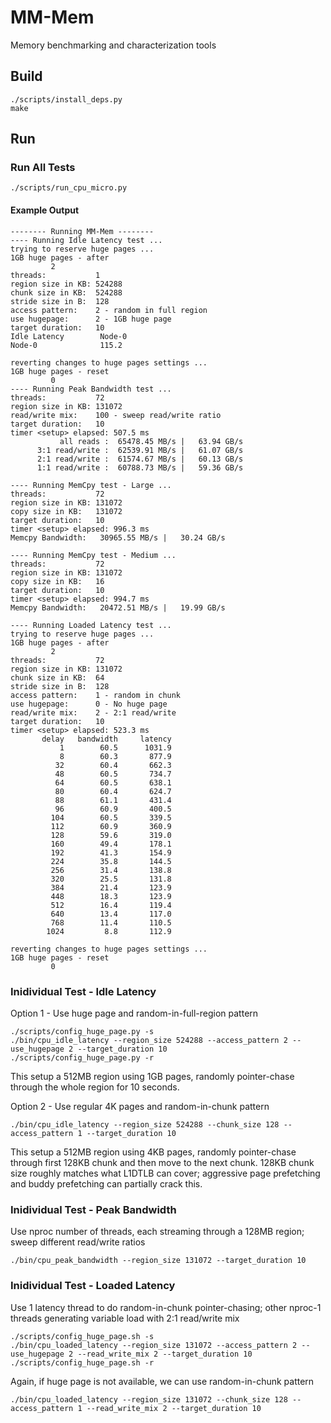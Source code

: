 # MM-Mem
Memory benchmarking and characterization tools

## Build
```
./scripts/install_deps.py
make
```

## Run

### Run All Tests
```
./scripts/run_cpu_micro.py
```

#### Example Output
```
-------- Running MM-Mem --------
---- Running Idle Latency test ...
trying to reserve huge pages ...
1GB huge pages - after
         2
threads:           1
region size in KB: 524288
chunk size in KB:  524288
stride size in B:  128
access pattern:    2 - random in full region
use hugepage:      2 - 1GB huge page
target duration:   10
Idle Latency        Node-0
Node-0              115.2

reverting changes to huge pages settings ...
1GB huge pages - reset
         0
---- Running Peak Bandwidth test ...
threads:           72
region size in KB: 131072
read/write mix:    100 - sweep read/write ratio
target duration:   10
timer <setup> elapsed: 507.5 ms
           all reads :  65478.45 MB/s |   63.94 GB/s
      3:1 read/write :  62539.91 MB/s |   61.07 GB/s
      2:1 read/write :  61574.67 MB/s |   60.13 GB/s
      1:1 read/write :  60788.73 MB/s |   59.36 GB/s

---- Running MemCpy test - Large ...
threads:           72
region size in KB: 131072
copy size in KB:   131072
target duration:   10
timer <setup> elapsed: 996.3 ms
Memcpy Bandwidth:   30965.55 MB/s |   30.24 GB/s

---- Running MemCpy test - Medium ...
threads:           72
region size in KB: 131072
copy size in KB:   16
target duration:   10
timer <setup> elapsed: 994.7 ms
Memcpy Bandwidth:   20472.51 MB/s |   19.99 GB/s

---- Running Loaded Latency test ...
trying to reserve huge pages ...
1GB huge pages - after
         2
threads:           72
region size in KB: 131072
chunk size in KB:  64
stride size in B:  128
access pattern:    1 - random in chunk
use hugepage:      0 - No huge page
read/write mix:    2 - 2:1 read/write
target duration:   10
timer <setup> elapsed: 523.3 ms
       delay   bandwidth     latency
           1        60.5      1031.9
           8        60.3       877.9
          32        60.4       662.3
          48        60.5       734.7
          64        60.5       638.1
          80        60.4       624.7
          88        61.1       431.4
          96        60.9       400.5
         104        60.5       339.5
         112        60.9       360.9
         128        59.6       319.0
         160        49.4       178.1
         192        41.3       154.9
         224        35.8       144.5
         256        31.4       138.8
         320        25.5       131.8
         384        21.4       123.9
         448        18.3       123.9
         512        16.4       119.4
         640        13.4       117.0
         768        11.4       110.5
        1024         8.8       112.9

reverting changes to huge pages settings ...
1GB huge pages - reset
         0
```

### Inidividual Test - Idle Latency
Option 1 - Use huge page and random-in-full-region pattern
```
./scripts/config_huge_page.py -s
./bin/cpu_idle_latency --region_size 524288 --access_pattern 2 --use_hugepage 2 --target_duration 10
./scripts/config_huge_page.py -r
```
This setup a 512MB region using 1GB pages, randomly pointer-chase through the whole region for 10 seconds.

Option 2 - Use regular 4K pages and random-in-chunk pattern
```
./bin/cpu_idle_latency --region_size 524288 --chunk_size 128 --access_pattern 1 --target_duration 10
```
This setup a 512MB region using 4KB pages, randomly pointer-chase through first 128KB chunk and then move to the next chunk.
128KB chunk size roughly matches what L1DTLB can cover; aggressive page prefetching and buddy prefetching can partially crack this.

### Inidividual Test - Peak Bandwidth
Use nproc number of threads, each streaming through a 128MB region; sweep different read/write ratios
```
./bin/cpu_peak_bandwidth --region_size 131072 --target_duration 10
```

### Inidividual Test - Loaded Latency
Use 1 latency thread to do random-in-chunk pointer-chasing; other nproc-1 threads generating variable load with 2:1 read/write mix
```
./scripts/config_huge_page.sh -s
./bin/cpu_loaded_latency --region_size 131072 --access_pattern 2 --use_hugepage 2 --read_write_mix 2 --target_duration 10
./scripts/config_huge_page.sh -r
```

Again, if huge page is not available, we can use random-in-chunk pattern
```
./bin/cpu_loaded_latency --region_size 131072 --chunk_size 128 --access_pattern 1 --read_write_mix 2 --target_duration 10
```
